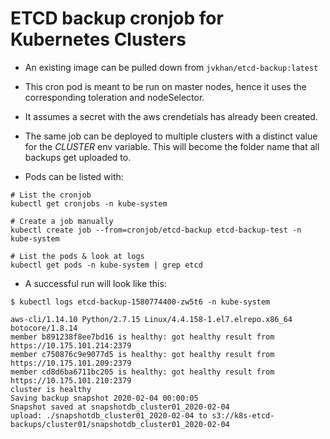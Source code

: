 # ETCD backup cronjob for Kubernetes Clusters

- An existing image can be pulled down from `jvkhan/etcd-backup:latest`

- This cron pod is meant to be run on master nodes, hence it uses the corresponding toleration and nodeSelector.

- It assumes a secret with the aws crendetials has already been created.

- The same job can be deployed to multiple clusters with a distinct value for the *CLUSTER* env variable. This will become the folder name that all backups get uploaded to.

- Pods can be listed with:

```
# List the cronjob
kubectl get cronjobs -n kube-system

# Create a job manually
kubectl create job --from=cronjob/etcd-backup etcd-backup-test -n kube-system

# List the pods & look at logs
kubectl get pods -n kube-system | grep etcd
```

- A successful run will look like this:

```
$ kubectl logs etcd-backup-1580774400-zw5t6 -n kube-system

aws-cli/1.14.10 Python/2.7.15 Linux/4.4.158-1.el7.elrepo.x86_64 botocore/1.8.14
member b891238f8ee7bd16 is healthy: got healthy result from https://10.175.101.214:2379
member c750876c9e9077d5 is healthy: got healthy result from https://10.175.101.209:2379
member cd8d6ba6711bc205 is healthy: got healthy result from https://10.175.101.210:2379
cluster is healthy
Saving backup snapshot 2020-02-04 00:00:05
Snapshot saved at snapshotdb_cluster01_2020-02-04
upload: ./snapshotdb_cluster01_2020-02-04 to s3://k8s-etcd-backups/cluster01/snapshotdb_cluster01_2020-02-04

```
